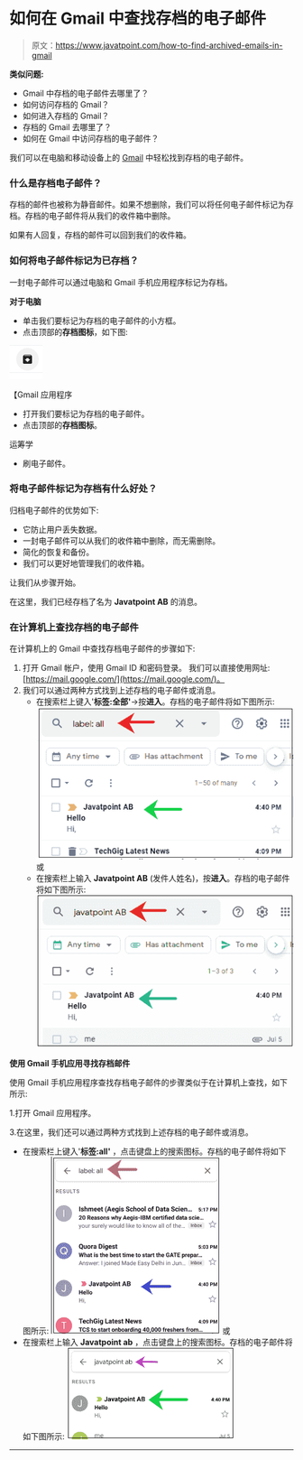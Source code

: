 # 如何在 Gmail 中查找存档的电子邮件

> 原文：<https://www.javatpoint.com/how-to-find-archived-emails-in-gmail>

**类似问题:**

*   Gmail 中存档的电子邮件去哪里了？
*   如何访问存档的 Gmail？
*   如何进入存档的 Gmail？
*   存档的 Gmail 去哪里了？
*   如何在 Gmail 中访问存档的电子邮件？

我们可以在电脑和移动设备上的 [Gmail](gmail) 中轻松找到存档的电子邮件。

### 什么是存档电子邮件？

存档的邮件也被称为静音邮件。如果不想删除，我们可以将任何电子邮件标记为存档。存档的电子邮件将从我们的收件箱中删除。

如果有人回复，存档的邮件可以回到我们的收件箱。

### 如何将电子邮件标记为已存档？

一封电子邮件可以通过电脑和 Gmail 手机应用程序标记为存档。

**对于电脑**

*   单击我们要标记为存档的电子邮件的小方框。
*   点击顶部的**存档图标**，如下图:

![How to find archived emails in Gmail](img/0e85b013c563add6484949618eb35c07.png)

【Gmail 应用程序

*   打开我们要标记为存档的电子邮件。
*   点击顶部的**存档图标**。

运筹学

*   刷电子邮件。

### 将电子邮件标记为存档有什么好处？

归档电子邮件的优势如下:

*   它防止用户丢失数据。
*   一封电子邮件可以从我们的收件箱中删除，而无需删除。
*   简化的恢复和备份。
*   我们可以更好地管理我们的收件箱。

让我们从步骤开始。

在这里，我们已经存档了名为 **Javatpoint AB** 的消息。

### 在计算机上查找存档的电子邮件

在计算机上的 Gmail 中查找存档电子邮件的步骤如下:

1.  打开 Gmail 帐户，使用 Gmail ID 和密码登录。
    我们可以直接使用网址:[https://mail.google.com/](https://mail.google.com/)。
2.  我们可以通过两种方式找到上述存档的电子邮件或消息。
    *   在搜索栏上键入'**标签:全部'**->按**进入**。存档的电子邮件将如下图所示:
        ![How to find archived emails in Gmail](img/e84ad4f90a84ec63acc852a03b23b334.png)
        或
    *   在搜索栏上输入 **Javatpoint AB** (发件人姓名)，按**进入**。存档的电子邮件将如下图所示:
        ![How to find archived emails in Gmail](img/6bdd796cacde8f77d73f1a7c861d7ac9.png)

**使用 Gmail 手机应用寻找存档邮件**

使用 Gmail 手机应用程序查找存档电子邮件的步骤类似于在计算机上查找，如下所示:

1.打开 Gmail 应用程序。

3.在这里，我们还可以通过两种方式找到上述存档的电子邮件或消息。

*   在搜索栏上键入'**标签:all'** ，点击键盘上的搜索图标。存档的电子邮件将如下图所示:
    ![How to find archived emails in Gmail](img/ed65c3bad8dc6554f9b3d1e08559a3ab.png)
    或
*   在搜索栏上输入 **Javatpoint ab** ，点击键盘上的搜索图标。存档的电子邮件将如下图所示:
    ![How to find archived emails in Gmail](img/158076321f78ac380a96e72e674dc1a3.png)

* * *